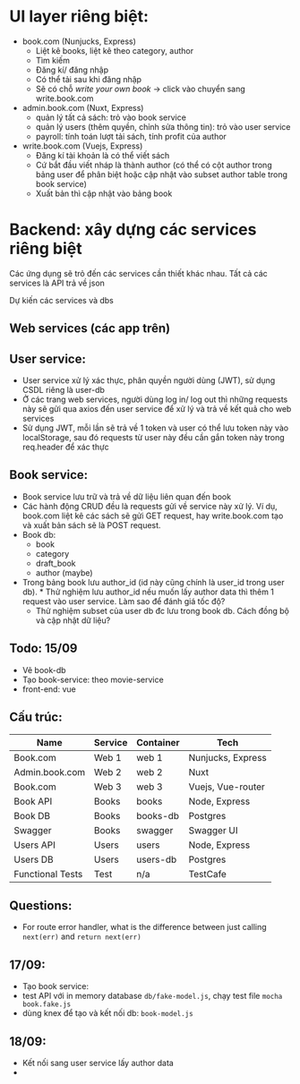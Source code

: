 # UI layer riêng biệt:
* book.com (Nunjucks, Express)
  * Liệt kê books, liệt kê theo category, author
  * Tìm kiếm 
  * Đăng kí/ đăng nhập
  * Có thể tải sau khi đăng nhập
  * Sẽ có chỗ *write your own book* -> click vào chuyển sang write.book.com
* admin.book.com (Nuxt, Express)
  * quản lý tất cả sách: trỏ vào book service
  * quản lý users (thêm quyền, chỉnh sửa thông tin): trỏ vào user service
  * payroll: tính toán lượt tải sách, tính profit của author
* write.book.com (Vuejs, Express)
  * Đăng kí tài khoản là có thể viết sách
  * Cứ bắt đầu viết nháp là thành author (có thể có cột author trong bảng user để phân biệt hoặc cập nhật vào subset author table trong book service)
  * Xuất bản thì cập nhật vào bảng book

# Backend: xây dựng các services riêng biệt
Các ứng dụng sẽ trỏ đến các services cần thiết khác nhau. Tất cả các services là API trả về json

Dự kiến các services và dbs
## Web services (các app trên)

## User service: 
* User service xử lý xác thực, phân quyền người dùng (JWT), sử dụng CSDL riêng là user-db
* Ở các trang web services, người dùng log in/ log out thì những requests này sẽ gửi qua axios đến user service để xử lý và trả về kết quả cho web services
* Sử dụng JWT, mỗi lần sẽ trả về 1 token và user có thể lưu token này vào localStorage, sau đó requests từ user này đều cần gắn token này trong req.header để xác thực 

## Book service:
* Book service lưu trữ và trả về dữ liệu liên quan đến book
* Các hành động CRUD đều là requests gửi về service này xử lý. Ví dụ, book.com liệt kê các sách sẽ gửi GET request, hay write.book.com tạo và xuất bản sách sẽ là POST request.
* Book db: 
  * book
  * category
  * draft_book
  * author (maybe)
* Trong bảng book lưu author\_id (id này cũng chính là user\_id trong user db).    * Thử nghiệm lưu author_id nếu muốn lấy author data thì thêm 1 request vào user service. Làm sao để đánh giá tốc độ? 
  * Thử nghiệm subset của user db đc lưu trong book db. Cách đồng bộ và cập nhật dữ liệu? 

## Todo: 15/09
* Vẽ book-db
* Tạo book-service: theo movie-service
* front-end: vue

## Cấu trúc:

| Name             | Service | Container | Tech                 |
|------------------|---------|-----------|----------------------|
| Book.com         | Web 1   | web 1     | Nunjucks, Express    |
| Admin.book.com   | Web 2   | web 2     | Nuxt                 |
| Book.com         | Web 3   | web 3     | Vuejs, Vue-router    |
| Book API         | Books   | books     | Node, Express        |
| Book DB          | Books   | books-db  | Postgres             |
| Swagger          | Books   | swagger   | Swagger UI           |
| Users API        | Users   | users     | Node, Express        |
| Users DB         | Users   | users-db  | Postgres             |
| Functional Tests | Test    | n/a       | TestCafe             |

## Questions:
* For route error handler, what is the difference between just calling `next(err)` and `return next(err)`

## 17/09:
* Tạo book service: 
* test API với in memory database `db/fake-model.js`, chạy test file `mocha book.fake.js`
* dùng knex để tạo và kết nối db: `book-model.js`

## 18/09:
* Kết nối sang user service lấy author data
* 